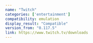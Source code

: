 ```yaml
---
name: "Twitch"
categories: ['entertainment']
compatibility: emulation
display_result: "Compatible"
version_from: "0.117.5"
link: https://www.twitch.tv/downloads
---
```


